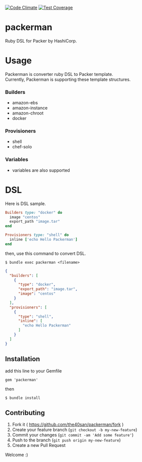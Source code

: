[![Code Climate](https://codeclimate.com/github/the40san/packerman/badges/gpa.svg)](https://codeclimate.com/github/the40san/packerman)
[![Test Coverage](https://codeclimate.com/github/the40san/packerman/badges/coverage.svg)](https://codeclimate.com/github/the40san/packerman/coverage)

# packerman
Ruby DSL for Packer by HashiCorp.

# Usage

Packerman is converter ruby DSL to Packer template.<br>
Currently, Packerman is supporting these template structures.

### Builders
* amazon-ebs
* amazon-instance
* amazon-chroot
* docker

### Provisioners
* shell
* chef-solo

### Variables
* variables are also supported

# DSL

Here is DSL sample.

```rb:sample.rb
Builders type: "docker" do
  image "centos"
  export_path "image.tar"
end

Provisioners type: "shell" do
  inline ['echo Hello Packerman']
end
```

then, use this command to convert DSL.

```
$ bundle exec packerman <filename>
```

```json:sample.json
{
  "builders": [
    {
      "type": "docker",
      "export_path": "image.tar",
      "image": "centos"
    }
  ],
  "provisioners": [
    {
      "type": "shell",
      "inline": [
        "echo Hello Packerman"
      ]
    }
  ]
}
```

## Installation
add this line to your Gemfile

```
gem 'packerman'
```

then

```
$ bundle install
```

## Contributing

1. Fork it ( https://github.com/the40san/packerman/fork )
2. Create your feature branch (`git checkout -b my-new-feature`)
3. Commit your changes (`git commit -am 'Add some feature'`)
4. Push to the branch (`git push origin my-new-feature`)
5. Create a new Pull Request

Welcome :)
